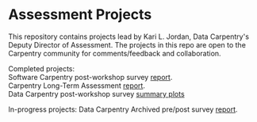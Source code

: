 # Assessment Projects
This repository contains projects lead by Kari L. Jordan, Data Carpentry's Deputy Director of Assessment. The projects in this repo are open to the Carpentry community for comments/feedback and collaboration.

Completed projects:  
Software Carpentry post-workshop survey [report](https://carpentries.github.io/assessment-projects/software-carpentry-projects/analysis-postworkshop.html).  
Carpentry Long-Term Assessment [report](https://carpentries.github.io/assessment-projects/joint-carpentry-projects/report.html).  
Data Carpentry post-workshop survey [summary plots](https://carpentries.github.io/assessment-projects//data-carpentry-projects/postworkshop_analysis.html)

In-progress projects:
Data Carpentry Archived pre/post survey [report](https://carpentries.github.io/assessment-projects/data-carpentry-projects/pre-post-analysis-archived.html).

